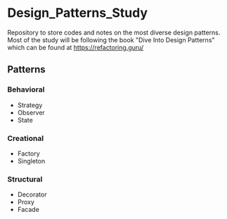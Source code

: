# Design_Patterns_Study
Repository to store codes and notes on the most diverse design patterns.  
Most of the study will be following the book "Dive Into Design Patterns" which can be found at https://refactoring.guru/

## Patterns

### Behavioral

  - Strategy
  - Observer
  - State

### Creational

  - Factory
  - Singleton

### Structural

  - Decorator
  - Proxy
  - Facade
